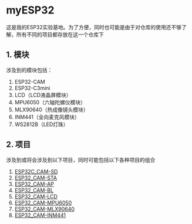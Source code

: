 # myESP32
这是我的ESP32实验基地。为了方便，同时也可能是由于对仓库的使用还不够了解，所有不同的项目都存放在这一个仓库下
## 1. 模块
涉及到的模块包括：  
1. ESP32-CAM  
2. ESP32-C3mini
3. LCD（LCD液晶屏模块）  
4. MPU6050（六轴陀螺仪模块）  
5. MLX90640（热成像镜头模块）  
6. INM441（全向麦克风模块）  
7. WS2812B（LED灯珠）  

## 2. 项目
涉及到或将会涉及到以下项目，同时可能包括以下各种项目的组合
1. [ESP32C_CAM-SD](./ESP32_CAM-SD/README.md)
2. [ESP32_CAM-STA](./ESP32_CAM-STA/README.MD)
3. [ESP32_CAM-AP](./ESP32_CAM-AP/README.MD)
4. [ESP32_CAM-BL](./ESP32_CAM-BL/README.MD)
5. [ESP32_CAM-LCD](./ESP32_CAM-LCD/README.MD)
6. [ESP32_CAM-MPU6050](./ESP32_CAM-MPU6050/README.MD) 
7. [ESP32_CAM-MLX90640](./ESP32_CAM-MLX90640/README.MD)  
8. [ESP32_CAM-INM441](./ESP32_CAM-INM441/README.MD)
